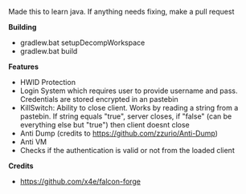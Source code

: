 Made this to learn java. If anything needs fixing, make a pull request

**Building**
- gradlew.bat setupDecompWorkspace
- gradlew.bat build
  
**Features**
- HWID Protection
- Login System which requires user to provide username and pass. Credentials are stored encrypted in an pastebin
- KillSwitch: Ability to close client. Works by reading a string from a pastebin. If string equals "true", server closes, if "false" (can be everything else but "true") then client doesnt close
- Anti Dump (credits to https://github.com/zzurio/Anti-Dump)
- Anti VM
- Checks if the authentication is valid or not from the loaded client

**Credits**
- https://github.com/x4e/falcon-forge
